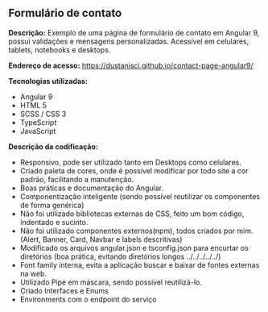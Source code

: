 ## Formulário de contato 
<b>Descrição:</b> Exemplo de uma página de formulário de contato em Angular 9, possui validações e mensagens personalizadas. Acessível em celulares, tablets, notebooks e desktops.

<b>Endereço de acesso:</b> https://dustanisci.github.io/contact-page-angular9/

<b>Tecnologias utilizadas: </b>
<ul>
  <li>Angular 9</li>
  <li>HTML 5 </li>
  <li>SCSS / CSS 3</li>
  <li>TypeScript</li>
  <li>JavaScript</li>
</ul>

<b>Descrição da codificação:</b>
<ul>
  <li> Responsivo, pode ser utilizado tanto em Desktops como celulares.</li>
<li>Criado paleta de cores, onde é possível modificar por todo site a cor padrão, facilitando a manutenção.</li>
  <li> Boas práticas e documentação do Angular. </li>
  <li>Componentização inteligente (sendo possível reutilizar os componentes de forma genérica) </li>
  <li>Não foi utilizado bibliotecas externas de CSS, feito um bom código, indentado e sucinto.</li>
  <li> Não foi utilizado componentes externos(npm), todos criados por mim.(Alert, Banner, Card, Navbar e labels descritivas)</li>
<li> Modificado os arquivos angular.json e tsconfig.json para encurtar os diretórios (boa prática, evitando diretórios longos ../../../../../)</li>
  <li> Font family interna, evita a aplicação buscar e baixar de fontes externas na web.</li>
  <li>Utilizado Pipe em máscara, sendo possível reutilizá-lo.</li>
  <li> Criado Interfaces e Enums</li>
  <li>Environments com o endpoint do serviço</li>
 </ul>
